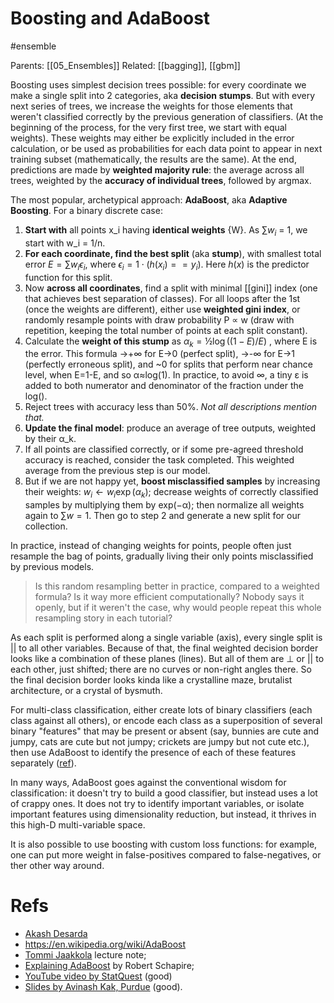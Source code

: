 # Boosting and AdaBoost

#ensemble

Parents: [[05_Ensembles]]
Related: [[bagging]], [[gbm]]

Boosting uses simplest decision trees possible:  for every coordinate we make a single split into 2 categories, aka **decision stumps**. But with every next series of trees, we increase the weights for those elements that weren't classified correctly by the previous generation of classifiers. (At the beginning of the process, for the very first tree, we start with equal weights). These weights may either be explicitly included in the error calculation, or be used as probabilities for each data point to appear in next training subset (mathematically, the results are the same). At the end, predictions are made by **weighted majority rule**: the average across all trees, weighted by the **accuracy of individual trees**, followed by argmax.

The most popular, archetypical approach: **AdaBoost**, aka **Adaptive Boosting**. For a binary discrete case:
1. **Start with** all points x_i having **identical weights** {W}. As $∑w_i$ = 1, we start with w_i = 1/n.
2. **For each coordinate, find the best split** (aka **stump**), with smallest total error $E = ∑w_i ϵ_i$, where $ϵ_i = 1\cdot(h(x_i)==y_i)$. Here $h(x)$ is the predictor function for this split.
3. Now **across all coordinates**, find a split with minimal [[gini]] index (one that achieves best separation of classes). For all loops after the 1st (once the weights are different), either use **weighted gini index**, or randomly resample points with draw probability P ∝ w (draw with repetition, keeping the total number of points at each split constant).
4. Calculate the **weight of this stump** as $α_k = ½ \log((1−E)/E)$ , where E is the error. This formula →+∞ for E→0 (perfect split), →-∞ for E→1 (perfectly erroneous split), and ~0 for splits that perform near chance level, when E=1-E, and so α≈log(1). In practice, to avoid ∞, a tiny ε is added to both numerator and denominator of the fraction under the log().
7. Reject trees with accuracy less than 50%. _Not all descriptions mention that._
9. **Update the final model**: produce an average of tree outputs, weighted by their α_k.
10. If all points are classified correctly, or if some pre-agreed threshold accuracy is reached, consider the task completed. This weighted average from the previous step is our model.
11. But if we are not happy yet, **boost misclassified samples** by increasing their weights: $w_i ← w_i \exp(α_k)$; decrease weights of correctly classified samples by multiplying them by exp(−α); then normalize all weights again to $∑w = 1$. Then go to step 2 and generate a new split for our collection.

In practice, instead of changing weights for points, people often just resample the bag of points, gradually living their only points misclassified by previous models.

> Is this random resampling better in practice, compared to a weighted formula? Is it way more efficient computationally? Nobody says it openly, but if it weren't the case, why would people repeat this whole resampling story in each tutorial?

As each split is performed along a single variable (axis), every single split is || to all other variables. Because of that, the final weighted decision border looks like a combination of these planes (lines). But all of them are ⊥ or || to each other, just shifted; there are no curves or non-right angles there. So the final decision border looks kinda like a crystalline maze, brutalist architecture, or a crystal of bysmuth.

For multi-class classification, either create lots of binary classifiers (each class against all others), or encode each class as a superposition of several binary "features" that may be present or absent (say, bunnies are cute and jumpy, cats are cute but not jumpy; crickets are jumpy but not cute etc.), then use AdaBoost to identify the presence of each of these features separately ([ref](https://engineering.purdue.edu/kak/Tutorials/AdaBoost.pdf)).

In many ways, AdaBoost goes against the conventional wisdom for classification: it doesn't try to build a good classifier, but instead uses a lot of crappy ones. It does not try to identify important variables, or isolate important features using dimensionality reduction, but instead, it thrives in this high-D multi-variable space.

It is also possible to use boosting with custom loss functions: for example, one can put more weight in false-positives compared to false-negatives, or ther other way around.

# Refs

* [Akash Desarda](https://towardsdatascience.com/understanding-adaboost-2f94f22d5bfe)
* https://en.wikipedia.org/wiki/AdaBoost
* [Tommi Jaakkola](http://people.csail.mit.edu/dsontag/courses/ml12/slides/lecture13.pdf) lecture note;
* [Explaining AdaBoost](http://rob.schapire.net/papers/explaining-adaboost.pdf) by Robert Schapire;
* [YouTube video by StatQuest](https://www.youtube.com/watch?v=LsK-xG1cLYA) (good)
* [Slides by Avinash Kak, Purdue](https://engineering.purdue.edu/kak/Tutorials/AdaBoost.pdf) (good).
